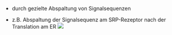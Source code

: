 - durch gezielte Abspaltung von Signalsequenzen

- z.B. Abspaltung der Signalsequenz am SRP-Rezeptor nach der Translation am ER
![](Pasted%20image%2020240524100851.png)
